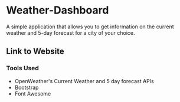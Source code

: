 # Weather-Dashboard

A simple application that allows you to get information on the current weather and 5-day forecast for a city of your choice. 

## Link to Website

### Tools Used
 - OpenWeather's Current Weather and 5 day forecast APIs
- Bootstrap
- Font Awesome
